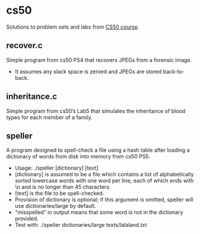 # cs50
Solutions to problem sets and labs from [CS50 course](https://cs50.harvard.edu/x/2023/).

## recover.c
Simple program from cs50 PS4 that recovers JPEGs from a forensic image.
- It assumes any slack space is zeroed and JPEGs are stored back-to-back.

## inheritance.c
Simple program from cs50’s Lab5 that simulates the inheritance of blood types for each member of a family.

## speller
A program designed to spell-check a file using a hash table after loading a dictionary of words from disk into memory from cs50 PS5.
- Usage: ./speller [dictionary] [text]
- [dictionary] is assumed to be a file which contains a list of alphabetically sorted lowercase words with one word per line, each of which ends with \n and is no longer than 45 characters.
- [text] is the file to be spell-checked. 
- Provision of dictionary is optional; if this argument is omitted, speller will use dictionaries/large by default.
- “misspelled” in output means that some word is not in the dictionary provided.
- Test with: ./speller dictionaries/large texts/lalaland.txt
